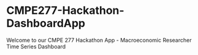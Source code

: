 # CMPE277-Hackathon-DashboardApp
Welcome to our CMPE 277 Hackathon App - Macroeconomic Researcher Time Series Dashboard
